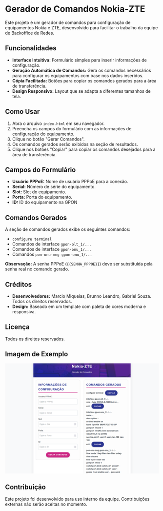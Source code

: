 # Gerador de Comandos Nokia-ZTE

Este projeto é um gerador de comandos para configuração de equipamentos Nokia e ZTE, desenvolvido para facilitar o trabalho da equipe de Backoffice de Redes.

## Funcionalidades

*   **Interface Intuitiva:** Formulário simples para inserir informações de configuração.
*   **Geração Automática de Comandos:** Gera os comandos necessários para configurar os equipamentos com base nos dados inseridos.
*   **Cópia Facilitada:** Botões para copiar os comandos gerados para a área de transferência.
*   **Design Responsivo:** Layout que se adapta a diferentes tamanhos de tela.

## Como Usar

1.  Abra o arquivo `index.html` em seu navegador.
2.  Preencha os campos do formulário com as informações de configuração do equipamento.
3.  Clique no botão "Gerar Comandos".
4.  Os comandos gerados serão exibidos na seção de resultados.
5.  Clique nos botões "Copiar" para copiar os comandos desejados para a área de transferência.

## Campos do Formulário

*   **Usuário PPPoE:** Nome de usuário PPPoE para a conexão.
*   **Serial:** Número de série do equipamento.
*   **Slot:** Slot do equipamento.
*   **Porta:** Porta do equipamento.
*   **ID:** ID do equipamento na GPON

## Comandos Gerados

A seção de comandos gerados exibe os seguintes comandos:

*   `configure terminal`
*   Comandos de interface `gpon-olt_1/...`
*   Comandos de interface `gpon-onu_1/...`
*   Comandos `pon-onu-mng gpon-onu_1/...`

**Observação:** A senha PPPoE (`{{SENHA_PPPOE}}`) deve ser substituída pela senha real no comando gerado.

## Créditos

*   **Desenvolvedores:** Marcio Miqueias, Brunno Leandro, Gabriel Souza. Todos os direitos reservados.
*   **Design:** Baseado em um template com paleta de cores moderna e responsiva.

## Licença

Todos os direitos reservados.

## Imagem de Exemplo

![Imagem do Projeto](./assets/img/Print%20aplicação.png)

## Contribuição

Este projeto foi desenvolvido para uso interno da equipe. Contribuições externas não serão aceitas no momento.
